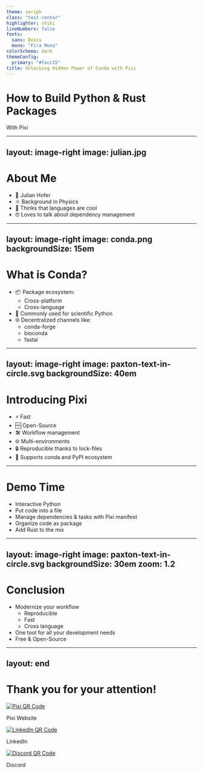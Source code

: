 ```yaml
---
theme: seriph
class: "text-center"
highlighter: shiki
lineNumbers: false
fonts:
  sans: Dosis
  mono: "Fira Mono"
colorSchema: dark
themeConfig:
  primary: "#facc15"
title: Unlocking Hidden Power of Conda with Pixi
---
```


<h1 style="color: var(--slidev-theme-primary)">How to Build Python & Rust Packages</h1>
With Pixi


---
layout: image-right
image: julian.jpg
---

# About Me

- 👤 Julian Hofer
- ⚛️ Background in Physics
- 💬 Thinks that languages are cool
- 🤓 Loves to talk about dependency management

---
layout: image-right
image: conda.png
backgroundSize: 15em
---

# What is Conda?

- 📦 Package ecosystem:
  - Cross-platform
  - Cross-language
- 🔬 Commonly used for scientific Python
- 🌐 Decentralized channels like:
  - conda-forge
  - bioconda
  - fastai



---
layout: image-right
image: paxton-text-in-circle.svg
backgroundSize: 40em
---

# Introducing Pixi

- ⚡ Fast
- 🆓 Open-Source
- 🛠️ Workflow management
- 🌐 Multi-environments
- 🔒 Reproducible thanks to lock-files
- 🐍 Supports conda and PyPI ecosystem

---

# Demo Time

- Interactive Python
- Put code into a file
- Manage dependencies & tasks with Pixi manifest
- Organize code as package
- Add Rust to the mix




---
layout: image-right
image: paxton-text-in-circle.svg
backgroundSize: 30em
zoom: 1.2
---

# Conclusion

- Modernize your workflow
  - Reproducible
  - Fast
  - Cross language
- One tool for all your development needs
- Free & Open-Source

---
layout: end
---

# Thank you for your attention!


<div class="text-center mt-15">
  <div class="flex justify-center mt-4">
    <div class="mx-16">
      <a href="https://pixi.sh/latest/" target="_blank">
        <img src="/pixi-qr-code.png" alt="Pixi QR Code" class="w-32 h-32">
      </a>
      <p class="mt-2"> Pixi Website</p>
    </div>
    <div class="mx-16">
      <a href="https://www.linkedin.com/company/prefix-dev/posts/?feedView=all" target="_blank">
        <img src="/linkedin-qr-code.png" alt="LinkedIn QR Code" class="w-32 h-32">
      </a>
      <p class="mt-2"><mdi-linkedin /> LinkedIn</p>
    </div>
    <div class="mx-16">
      <a href="https://discord.gg/mJfRpHJ9" target="_blank">
        <img src="/discord-qr-code.png" alt="Discord QR Code" class="w-32 h-32">
      </a>
      <p class="mt-2"><mdi-discord /> Discord</p>
    </div>
  </div>
</div>
